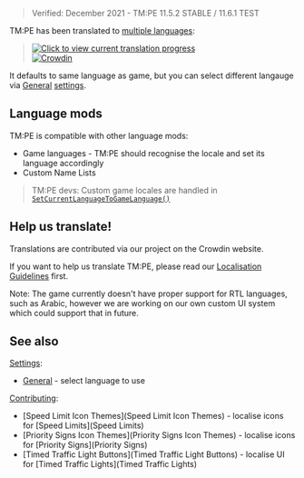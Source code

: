 > Verified: December 2021 - TM:PE 11.5.2 STABLE / 11.6.1 TEST

TM:PE has been translated to [multiple languages](https://crowdin.com/project/tmpe):

> [![Click to view current translation progress](https://imgur.com/Xr55vNX.png)](https://crowdin.com/project/tmpe)  
> [![Crowdin](https://badges.crowdin.net/tmpe/localized.svg)](https://crowdin.com/project/tmpe)

It defaults to same language as game, but you can select different langauge via [General](General) [settings](settings).

## Language mods

TM:PE is compatible with other language mods:

* Game languages - TM:PE should recognise the locale and set its language accordingly  
* Custom Name Lists

> TM:PE devs: Custom game locales are handled in [`SetCurrentLanguageToGameLanguage()`](https://github.com/CitiesSkylinesMods/TMPE/blob/master/TLM/TLM/UI/Localization/Translation.cs)

## Help us translate!

Translations are contributed via our project on the Crowdin website.

If you want to help us translate TM:PE, please read our [Localisation Guidelines](./Localisation) first.

Note: The game currently doesn't have proper support for RTL languages, such as Arabic, however we are working on our own custom UI system which could support that in future.

## See also

[Settings](Settings):

* [General](General) - select language to use

[Contributing](Contributing):

* [Speed Limit Icon Themes](Speed Limit Icon Themes) - localise icons for [Speed Limits](Speed Limits)
* [Priority Signs Icon Themes](Priority Signs Icon Themes) - localise icons for [Priority Signs](Priority Signs)
* [Timed Traffic Light Buttons](Timed Traffic Light Buttons) - localise UI for [Timed Traffic Lights](Timed Traffic Lights)